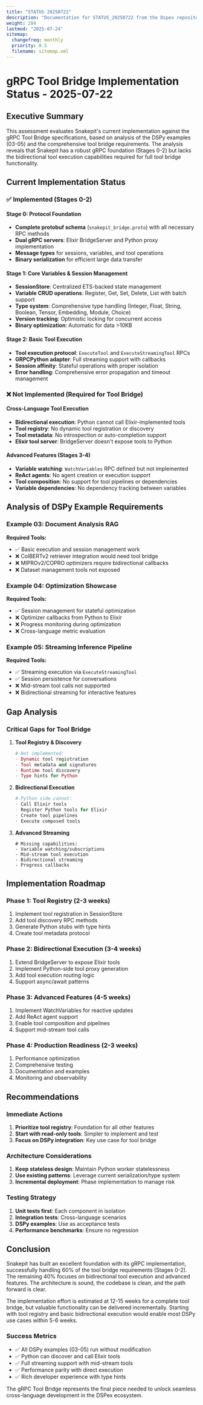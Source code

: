 ```yaml
---
title: "STATUS 20250722"
description: "Documentation for STATUS_20250722 from the Dspex repository."
weight: 284
lastmod: "2025-07-24"
sitemap:
  changefreq: monthly
  priority: 0.5
  filename: sitemap.xml
---
```


# gRPC Tool Bridge Implementation Status - 2025-07-22

## Executive Summary

This assessment evaluates Snakepit's current implementation against the gRPC Tool Bridge specifications, based on analysis of the DSPy examples (03-05) and the comprehensive tool bridge requirements. The analysis reveals that Snakepit has a robust gRPC foundation (Stages 0-2) but lacks the bidirectional tool execution capabilities required for full tool bridge functionality.

## Current Implementation Status

### ✅ Implemented (Stages 0-2)

#### **Stage 0: Protocol Foundation**
- **Complete protobuf schema** (`snakepit_bridge.proto`) with all necessary RPC methods
- **Dual gRPC servers**: Elixir BridgeServer and Python proxy implementation
- **Message types** for sessions, variables, and tool operations
- **Binary serialization** for efficient large data transfer

#### **Stage 1: Core Variables & Session Management**
- **SessionStore**: Centralized ETS-backed state management
- **Variable CRUD operations**: Register, Get, Set, Delete, List with batch support
- **Type system**: Comprehensive type handling (Integer, Float, String, Boolean, Tensor, Embedding, Module, Choice)
- **Version tracking**: Optimistic locking for concurrent access
- **Binary optimization**: Automatic for data >10KB

#### **Stage 2: Basic Tool Execution**
- **Tool execution protocol**: `ExecuteTool` and `ExecuteStreamingTool` RPCs
- **GRPCPython adapter**: Full streaming support with callbacks
- **Session affinity**: Stateful operations with proper isolation
- **Error handling**: Comprehensive error propagation and timeout management

### ❌ Not Implemented (Required for Tool Bridge)

#### **Cross-Language Tool Execution**
- **Bidirectional execution**: Python cannot call Elixir-implemented tools
- **Tool registry**: No dynamic tool registration or discovery
- **Tool metadata**: No introspection or auto-completion support
- **Elixir tool server**: BridgeServer doesn't expose tools to Python

#### **Advanced Features (Stages 3-4)**
- **Variable watching**: `WatchVariables` RPC defined but not implemented
- **ReAct agents**: No agent creation or execution support
- **Tool composition**: No support for tool pipelines or dependencies
- **Variable dependencies**: No dependency tracking between variables

## Analysis of DSPy Example Requirements

### Example 03: Document Analysis RAG
**Required Tools:**
- ✅ Basic execution and session management work
- ❌ ColBERTv2 retriever integration would need tool bridge
- ❌ MIPROv2/COPRO optimizers require bidirectional callbacks
- ❌ Dataset management tools not exposed

### Example 04: Optimization Showcase
**Required Tools:**
- ✅ Session management for stateful optimization
- ❌ Optimizer callbacks from Python to Elixir
- ❌ Progress monitoring during optimization
- ❌ Cross-language metric evaluation

### Example 05: Streaming Inference Pipeline
**Required Tools:**
- ✅ Streaming execution via `ExecuteStreamingTool`
- ✅ Session persistence for conversations
- ❌ Mid-stream tool calls not supported
- ❌ Bidirectional streaming for interactive features

## Gap Analysis

### Critical Gaps for Tool Bridge

1. **Tool Registry & Discovery**
   ```elixir
   # Not implemented:
   - Dynamic tool registration
   - Tool metadata and signatures
   - Runtime tool discovery
   - Type hints for Python
   ```

2. **Bidirectional Execution**
   ```python
   # Python side cannot:
   - Call Elixir tools
   - Register Python tools for Elixir
   - Create tool pipelines
   - Execute composed tools
   ```

3. **Advanced Streaming**
   ```
   # Missing capabilities:
   - Variable watching/subscriptions
   - Mid-stream tool execution
   - Bidirectional streaming
   - Progress callbacks
   ```

## Implementation Roadmap

### Phase 1: Tool Registry (2-3 weeks)
1. Implement tool registration in SessionStore
2. Add tool discovery RPC methods
3. Generate Python stubs with type hints
4. Create tool metadata protocol

### Phase 2: Bidirectional Execution (3-4 weeks)
1. Extend BridgeServer to expose Elixir tools
2. Implement Python-side tool proxy generation
3. Add tool execution routing logic
4. Support async/await patterns

### Phase 3: Advanced Features (4-5 weeks)
1. Implement WatchVariables for reactive updates
2. Add ReAct agent support
3. Enable tool composition and pipelines
4. Support mid-stream tool calls

### Phase 4: Production Readiness (2-3 weeks)
1. Performance optimization
2. Comprehensive testing
3. Documentation and examples
4. Monitoring and observability

## Recommendations

### Immediate Actions
1. **Prioritize tool registry**: Foundation for all other features
2. **Start with read-only tools**: Simpler to implement and test
3. **Focus on DSPy integration**: Key use case for tool bridge

### Architecture Considerations
1. **Keep stateless design**: Maintain Python worker statelessness
2. **Use existing patterns**: Leverage current serialization/type system
3. **Incremental deployment**: Phase implementation to manage risk

### Testing Strategy
1. **Unit tests first**: Each component in isolation
2. **Integration tests**: Cross-language scenarios
3. **DSPy examples**: Use as acceptance tests
4. **Performance benchmarks**: Ensure no regression

## Conclusion

Snakepit has built an excellent foundation with its gRPC implementation, successfully handling 60% of the tool bridge requirements (Stages 0-2). The remaining 40% focuses on bidirectional tool execution and advanced features. The architecture is sound, the codebase is clean, and the path forward is clear.

The implementation effort is estimated at 12-15 weeks for a complete tool bridge, but valuable functionality can be delivered incrementally. Starting with tool registry and basic bidirectional execution would enable most DSPy use cases within 5-6 weeks.

### Success Metrics
- ✅ All DSPy examples (03-05) run without modification
- ✅ Python can discover and call Elixir tools
- ✅ Full streaming support with mid-stream tools
- ✅ Performance parity with direct execution
- ✅ Rich developer experience with type hints

The gRPC Tool Bridge represents the final piece needed to unlock seamless cross-language development in the DSPex ecosystem.